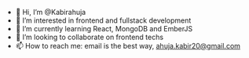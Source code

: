 - 👋 Hi, I’m @Kabirahuja
- 👀 I’m interested in frontend and fullstack development
- 🌱 I’m currently learning React, MongoDB and EmberJS
- 💞️ I’m looking to collaborate on frontend techs
- 📫 How to reach me: email is the best way, ahuja.kabir20@gmail.com

<!---
Kabirahuja/Kabirahuja is a ✨ special ✨ repository because its `README.md` (this file) appears on your GitHub profile.
You can click the Preview link to take a look at your changes.
--->

